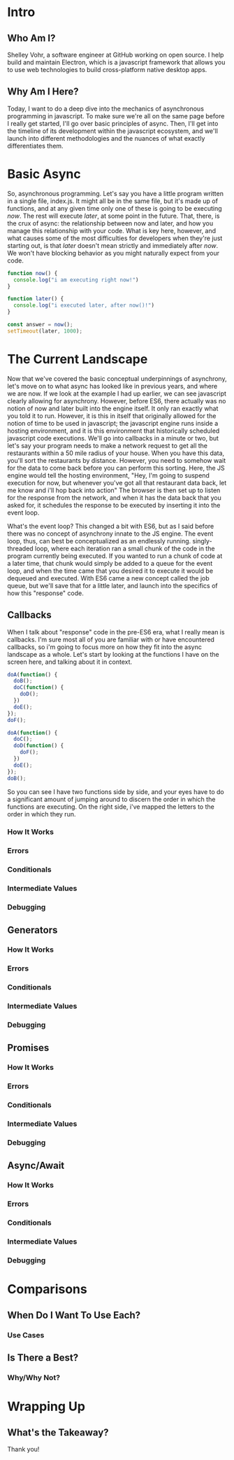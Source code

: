 # Intro

## Who Am I?

Shelley Vohr, a software engineer at GitHub working on open source. I help build and maintain Electron, which is a javascript framework that allows you to use web technologies to build cross-platform native desktop apps.

## Why Am I Here?

Today, I want to do a deep dive into the mechanics of asynchronous programming in javascript. To make sure we're all on the same page before I really get started, I'll go over basic principles of async. Then, I'll get into the timeline of its development within the javascript ecosystem, and we'll launch into different methodologies and the nuances of what exactly differentiates them.

# Basic Async

So, asynchronous programming. Let's say you have a little program written in a single file, index.js. It might all be in the same file, but it's made up of functions, and at any given time only one of these is going to be executing _now_. The rest will execute _later_, at some point in the future. That, there, is the crux of async: the relationship between now and later, and how you manage this relationship with your code. What is key here, however, and what causes some of the most difficulties for developers when they're just starting out, is that _later_ doesn't mean strictly and immediately after _now_. We won't have blocking behavior as you might naturally expect from your code.

```javascript
function now() {
  console.log("i am executing right now!")
}

function later() {
  console.log("i executed later, after now()!")
}

const answer = now();
setTimeout(later, 1000);
```

# The Current Landscape

Now that we've covered the basic conceptual underpinnings of asynchrony, let's move on to what async has looked like in previous years, and where we are now. If we look at the example I had up earlier, we can see javascript clearly allowing for asynchrony. However, before ES6, there actually was no notion of now and later built into the engine itself. It only ran exactly what you told it to run. However, it is this in itself that originally allowed for the notion of time to be used in javascript; the javascript engine runs inside a hosting environment, and it is this environment that historically scheduled javascript code executions. We'll go into callbacks in a minute or two, but let's say your program needs to make a network request to get all the restaurants within a 50 mile radius of your house. When you have this data, you'll sort the restaurants by distance. However, you need to somehow wait for the data to come back before you can perform this sorting. Here, the JS engine would tell the hosting environment, "Hey, I'm going to suspend execution for now, but whenever you've got all that restaurant data back, let me know and i'll hop back into action" The browser is then set up to listen for the response from the network, and when it has the data back that you asked for, it schedules the response to be executed by inserting it into the event loop.

What's the event loop? This changed a bit with ES6, but as I said before there was no concept of asynchrony innate to the JS engine. The event loop, thus, can best be conceptualized as an endlessly running. singly-threaded loop, where each iteration ran a small chunk of the code in the program currently being executed. If you wanted to run a chunk of code at a later time, that chunk would simply be added to a queue for the event loop, and when the time came that you desired it to execute it would be dequeued and executed. With ES6 came a new concept called the job queue, but we'll save that for a little later, and launch into the specifics of how this "response" code.

## Callbacks

When I talk about "response" code in the pre-ES6 era, what I really mean is callbacks. I'm sure most all of you are familiar with or have encountered callbacks, so i'm going to focus more on how they fit into the async landscape as a whole. Let's start by looking at the functions I have on the screen here, and talking about it in context.

```javascript
doA(function() {
  doB();
  doC(function() {
    doD();
  })
  doE();
});
doF();
```

```js
doA(function() {
  doC();
  doD(function() {
  	doF();
  })
  doE();
});
doB();
```

So you can see I have two functions side by side, and your eyes have to do a significant amount of jumping around to discern the order in which the functions are executing. On the right side, i've mapped the letters to the order in which they run.

### How It Works

### Errors

### Conditionals

### Intermediate Values

### Debugging

## Generators

### How It Works

### Errors

### Conditionals

### Intermediate Values

### Debugging

## Promises

### How It Works

### Errors

### Conditionals

### Intermediate Values

### Debugging

## Async/Await

### How It Works

### Errors

### Conditionals

### Intermediate Values

### Debugging

# Comparisons

## When Do I Want To Use Each?

### Use Cases

## Is There a Best?

### Why/Why Not?

# Wrapping Up

## What's the Takeaway?

Thank you!
